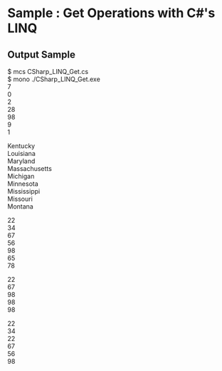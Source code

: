 # Sample : Get Operations with C#'s LINQ

## Output Sample

$ mcs CSharp_LINQ_Get.cs  
$ mono ./CSharp_LINQ_Get.exe   
7  
0  
2  
28  
98  
9  
1  

Kentucky  
Louisiana  
Maryland  
Massachusetts  
Michigan  
Minnesota  
Mississippi  
Missouri  
Montana  

22  
34  
67  
56  
98  
65  
78  

22  
67  
98  
98  
98  

22  
34  
22  
67  
56  
98  
